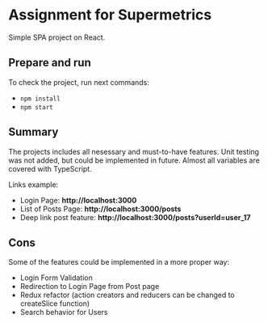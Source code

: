 # Assignment for Supermetrics

Simple SPA project on React.

## Prepare and run

To check the project, run next commands:

- `npm install`
- `npm start`

## Summary

The projects includes all nesessary and must-to-have features. Unit testing was not added, but could be implemented in future.
Almost all variables are covered with TypeScript.

Links example:
- Login Page: <strong>http://localhost:3000</strong>
- List of Posts Page: <strong>http://localhost:3000/posts</strong>
- Deep link post feature: <strong>http://localhost:3000/posts?userId=user_17</strong>

## Cons

Some of the features could be implemented in a more proper way:
- Login Form Validation
- Redirection to Login Page from Post page
- Redux refactor (action creators and reducers can be changed to createSlice function)
- Search behavior for Users
